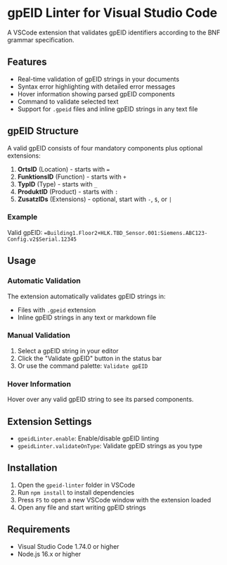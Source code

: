 # gpEID Linter for Visual Studio Code

A VSCode extension that validates gpEID identifiers according to the BNF grammar specification.

## Features

- Real-time validation of gpEID strings in your documents
- Syntax error highlighting with detailed error messages
- Hover information showing parsed gpEID components
- Command to validate selected text
- Support for `.gpeid` files and inline gpEID strings in any text file

## gpEID Structure

A valid gpEID consists of four mandatory components plus optional extensions:

1. **OrtsID** (Location) - starts with `=`
2. **FunktionsID** (Function) - starts with `+`
3. **TypID** (Type) - starts with `_`
4. **ProduktID** (Product) - starts with `:`
5. **ZusatzIDs** (Extensions) - optional, start with `-`, `$`, or `|`

### Example

Valid gpEID: `=Building1.Floor2+HLK.TBD_Sensor.001:Siemens.ABC123-Config.v2$Serial.12345`

## Usage

### Automatic Validation

The extension automatically validates gpEID strings in:
- Files with `.gpeid` extension
- Inline gpEID strings in any text or markdown file

### Manual Validation

1. Select a gpEID string in your editor
2. Click the "Validate gpEID" button in the status bar
3. Or use the command palette: `Validate gpEID`

### Hover Information

Hover over any valid gpEID string to see its parsed components.

## Extension Settings

- `gpeidLinter.enable`: Enable/disable gpEID linting
- `gpeidLinter.validateOnType`: Validate gpEID strings as you type

## Installation

1. Open the `gpeid-linter` folder in VSCode
2. Run `npm install` to install dependencies
3. Press `F5` to open a new VSCode window with the extension loaded
4. Open any file and start writing gpEID strings

## Requirements

- Visual Studio Code 1.74.0 or higher
- Node.js 16.x or higher
